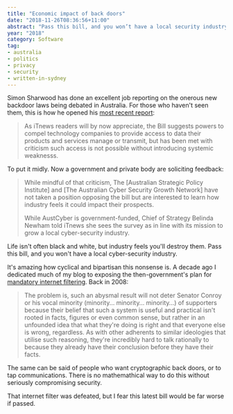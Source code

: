 ```yaml
---
title: "Economic impact of back doors"
date: "2018-11-26T08:36:56+11:00"
abstract: "Pass this bill, and you won’t have a local security industry."
year: "2018"
category: Software
tag:
- australia
- politics
- privacy
- security
- written-in-sydney
---
```

Simon Sharwood has done an excellent job reporting on the onerous new backdoor laws being debated in Australia. For those who haven't seen them, this is how he opened his [most recent report]:

> As iTnews readers will by now appreciate, the Bill suggests powers to compel technology companies to provide access to data their products and services manage or transmit, but has been met with criticism such access is not possible without introducing systemic weaknesss.

To put it midly. Now a government and private body are soliciting feedback:

> While mindful of that criticism, The [Australian Strategic Policy Institute] and [The Australian Cyber Security Growth Network] have not taken a position opposing the bill but are interested to learn how industry feels it could impact their prospects.
> 
> While AustCyber is government-funded, Chief of Strategy Belinda Newham told iTnews she sees the survey as in line with its mission to grow a local cyber-security industry.

Life isn't often black and white, but industry feels you'll destroy them. Pass this bill, and you won't have a local cyber-security industry.

It's amazing how cyclical and bipartisan this nonsense is. A decade ago I dedicated much of my blog to exposing the then-government's plan for [mandatory internet filtering]. Back in 2008:

> The problem is, such an abysmal result will not deter Senator Conroy or his vocal minority (minority… minority… minority…) of supporters because their belief that such a system is useful and practical isn't rooted in facts, figures or even common sense, but rather in an unfounded idea that what they're doing is right and that everyone else is wrong, regardless. As with other adherents to similar ideologies that utilise such reasoning, they're incredibly hard to talk rationally to because they already have their conclusion before they have their facts.

The same can be said of people who want cryptographic back doors, or to tap communications. There is no mathemathical way to do this without seriously compromising security. 

That internet filter was defeated, but I fear this latest bill would be far worse if passed.

[most recent report]: https://www.itnews.com.au/news/cyber-industry-probes-economic-impact-of-crypto-bill-515967 "Cyber industry probes economic impact of crypto bill"

[mandatory internet filtering]: https://rubenerd.com/p2812/

